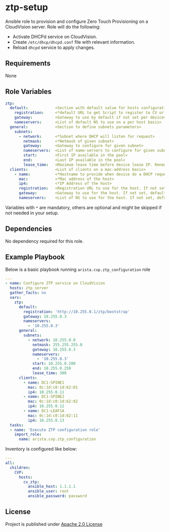 ztp-setup
=========

Ansible role to provision and configure Zero Touch Provisioning on a CloudVision server. Role will do the following:
- Activate DHCPd service on CloudVision.
- Create `/etc/dhcp/dhcpd.conf` file with relevant information.
- Reload `dhcpd` service to apply changes.

Requirements
------------

None

Role Variables
--------------

```yaml
ztp:
  default:            <Section with default value for hosts configuration>
    registration:     <*default URL to get Script to register to CV or initial configuration>
    gateway:          <Gateway to use by default if not set per device>
    nameservers:      <List of default NS to use on a per host basis>
  general:            <Section to define subnets parameters>
    subnets:
      - network:      <*Subnet where DHCP will listen for request>
        netmask:      <*Netmask of given subnet>
        gateway:      <Gateway to configure for given subnet>
        nameservers:  <List of name-servers to configure for given subnet>
        start:        <First IP available in the pool>
        end:          <Last IP available in the pool>
        lease_time:   <Maximum lease time before device loose IP. Renewal is max/2>
  clients:            <List of clients on a mac-address basis>
    - name:           <*Hostname to provide when device do a DHCP request>
      mac:            <*Mac address of the host>
      ip4:            <*IP Address of the host>
      registration:   <Registration URL to use for the host. If not set, default value will be applied>
      gateway:        <Gateway to use for the host. If not set, default value will be applied>
      nameservers:    <List of NS to use for the host. If not set, default value will be applied>
```

Variables with `*` are mandatory, others are optional and might be skipped if not needed in your setup.

Dependencies
------------

No dependency required for this role.

Example Playbook
----------------

Below is a basic playbook running `arista.cvp.ztp_configuration` role

```yaml
---
- name: Configure ZTP service on CloudVision
  hosts: ztp_server
  gather_facts: no
  vars:
    ztp:
      default:
        registration: 'http://10.255.0.1/ztp/bootstrap'
        gateway: 10.255.0.3
        nameservers:
          - '10.255.0.3'
      general:
        subnets:
          - network: 10.255.0.0
            netmask: 255.255.255.0
            gateway: 10.255.0.3
            nameservers:
              - '10.255.0.3'
            start: 10.255.0.200
            end: 10.255.0.250
            lease_time: 300
      clients:
        - name: DC1-SPINE1
          mac: 0c:1d:c0:1d:62:01
          ip4: 10.255.0.11
        - name: DC1-SPINE2
          mac: 0c:1d:c0:1d:62:02
          ip4: 10.255.0.12
        - name: DC1-LEAF1A
          mac: 0c:1d:c0:1d:62:11
          ip4: 10.255.0.13
  tasks:
  - name: 'Execute ZTP configuration role'
    import_role:
      name: arista.cvp.ztp_configuration
```

Inventory is configured like below:

```yaml
---
all:
  children:
    CVP:
      hosts:
        cv_ztp:
          ansible_host: 1.1.1.1
          ansible_user: root
          ansible_password: password
```

## License

Project is published under [Apache 2.0 License](../../../../../LICENSE)
